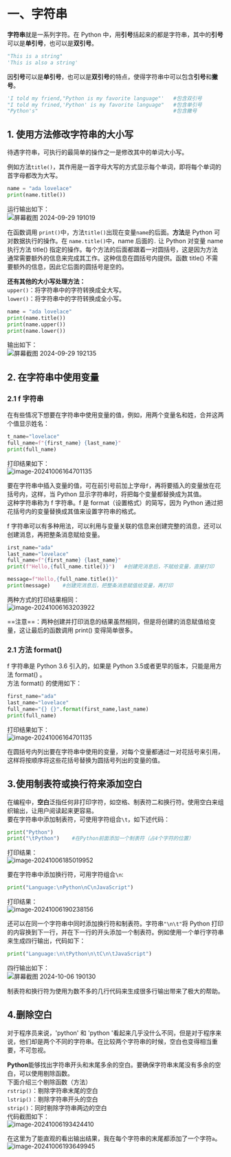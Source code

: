 # 一、字符串

**字符串**就是一系列字符。在 Python 中，用**引号**括起来的都是字符串，其中的**引号**可以是**单引号**，也可以是**双引号**。<br>

```python
"This is a string"
'This is also a string'
```

因**引号**可以是**单引号**，也可以是**双引号**的特点，使得字符串中可以包含**引号**和**撇号**。

```python
'I told my friend,"Python is my favorite language"'   #包含双引号
"I told my frined,'Python' is my favorite language"   #包含单引号
"Python's"                                            #包含撇号
```

## 1. 使用方法修改字符串的大小写

待遇字符串，可执行的最简单的操作之一是修改其中的单词大小写。

例如方法`title()`，其作用是一首字母大写的方式显示每个单词，即将每个单词的首字母都改为大写。

```python
name = "ada lovelace"
print(name.title())
```

运行输出如下：<br>![屏幕截图 2024-09-29 191019](https://github.com/user-attachments/assets/3e733d0d-61a9-4995-806b-f6bfa8e56ea0)



在函数调用 `print()`中，方法`title()`出现在变量`name`的后面。**方法**是 Python 可对数据执行的操作。在 `name.title()`中，name 后面的`.` 让 Python 对变量 name 执行方法 title() 指定的操作。每个方法的后面都跟着一对圆括号，这是因为方法通常需要额外的信息来完成其工作。这种信息在圆括号内提供。函数 title() 不需要额外的信息，因此它后面的圆括号是空的。

**还有其他的大小写处理方法：**<br>`upper()`：将字符串中的字符转换成全大写。<br>`lower()`：将字符串中的字符转换成全小写。

```python
name = "ada lovelace"
print(name.title())
print(name.upper())
print(name.lower())
```

输出如下：<br>![屏幕截图 2024-09-29 192135](https://github.com/user-attachments/assets/a60751fd-f401-4511-8c7f-434e01d429c1)



## 2. 在字符串中使用变量

### 2.1 f 字符串

在有些情况下想要在字符串中使用变量的值，例如，用两个变量名和姓，合并这两个值显示姓名：

```python
t_name="lovelace"
full_name=f"{first_name} {last_name}"
print(full_name)
```

打印结果如下：<br>![image-20241006164701135](https://github.com/user-attachments/assets/826ef887-f64b-443e-8972-55fca53f1f57)


要在字符串中插入变量的值，可在前引号前加上字母`f`，再将要插入的变量放在花括号内，这样，当 Python 显示字符串时，将把每个变量都替换成为其值。<br>这种字符串称为 f 字符串。f 是 format（设置格式）的简写，因为 Python 通过把花括号内的变量替换成其值来设置字符串的格式。

f 字符串可以有多种用法，可以利用与变量关联的信息来创建完整的消息，还可以创建消息，再把整条消息赋给变量。

```python
irst_name="ada"
last_name="lovelace"
full_name=f"{first_name} {last_name}"
print(f"Hello,{full_name.title()}")   #创建完消息后，不赋给变量，直接打印

message=f"Hello,{full_name.title()}"
print(message)    #创建完消息后，把整条消息赋值给变量，再打印
```

两种方式的打印结果相同：<br>![image-20241006163203922](https://github.com/user-attachments/assets/9adc2240-c085-4ab5-bf94-0f664cc7e5fd)



==注意==：两种创建并打印消息的结果虽然相同，但是将创建的消息赋值给变量，这让最后的函数调用 print() 变得简单很多。

### 2.1 方法 format()

f 字符串是 Python 3.6 引入的，如果是 Python 3.5或者更早的版本，只能是用方法 format() 。<br>方法 format() 的使用如下：

```python
first_name="ada"
last_name="lovelace"
full_name="{} {}".format(first_name,last_name)
print(full_name)
```

打印结果如下：<br>![image-20241006164701135](https://github.com/user-attachments/assets/5738167e-03f6-4c2a-a52b-96d5972b9522)



在圆括号内列出要在字符串中使用的变量，对每个变量都通过一对花括号来引用，这样将按顺序将这些花括号替换为圆括号列出的变量的值。

## 3.使用制表符或换行符来添加空白

在编程中，**空白**泛指任何非打印字符，如空格、制表符二和换行符。使用空白来组织输出，让用户阅读起来更容易。<br>要在字符串中添加制表符，可使用字符组合`\t`，如下述代码：

```python
print("Python")
print("\tPython")    #在Python前面添加一个制表符（占4个字符的位置）
```

打印结果：<br>![image-20241006185019952](https://github.com/user-attachments/assets/5eba2b50-61e6-4541-8626-242cca2e58a8)


要在字符串中添加换行符，可用字符组合`\n`:

```python
print("Language:\nPython\nC\nJavaScript")
```

打印结果：<br>![image-20241006190238156](https://github.com/user-attachments/assets/4733302a-c00a-45a7-8b08-3cbdc3151812)


还可以在同一个字符串中同时添加换行符和制表符。字符串`"\n\t"`将 Python 打印的内容换到下一行，并在下一行的开头添加一个制表符。例如使用一个单行字符串来生成四行输出，代码如下：

```python
print("Language:\n\tPython\n\tC\n\tJavaScript")
```

四行输出如下：<br>![屏幕截图 2024-10-06 190130](https://github.com/user-attachments/assets/4d57b3e4-ac62-4a23-833f-5210dfad6aae)



制表符和换行符为使用为数不多的几行代码来生成很多行输出带来了极大的帮助。

## 4.删除空白

对于程序员来说，'python' 和 'python '看起来几乎没什么不同，但是对于程序来说，他们却是两个不同的字符串。在比较两个字符串的时候，空白也变得相当重要，不可忽视。

**Python**能够找出字符串开头和末尾多余的空白。要确保字符串末尾没有多余的空白，可以使用剔除函数。<br>下面介绍三个剔除函数（方法）<br>`rstrip()`：剔除字符串末尾的空白<br>`lstrip()`：剔除字符串开头的空白<br>`strip()`：同时剔除字符串两边的空白<br>代码截图如下：<br>![image-20241006193424410](https://github.com/user-attachments/assets/e40b608d-3824-4ff5-9abc-5b06e1f5fb5f)

在这里为了能直观的看出输出结果，我在每个字符串的末尾都添加了一个字符`a`。<br>![image-20241006193649945](https://github.com/user-attachments/assets/91c0064f-9f0d-463d-9a35-d2d25f617d71)


